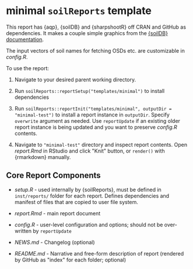 # minimal `soilReports` template

This report has {aqp}, {soilDB} and {sharpshootR} off CRAN and GitHub as dependencies. It makes a couple simple graphics from the [{soilDB} documentation](https://ncss-tech.github.io/soilDB/).

The input vectors of soil names for fetching OSDs etc. are customizable in _config.R_. 

To use the report:

1. Navigate to your desired parent working directory.

2. Run `soilReports::reportSetup("templates/minimal")` to install dependencies

3. Run `soilReports::reportInit("templates/minimal", outputDir = "minimal-test")` to install a report instance in `outputDir`. Specify `overwrite` argument as needed. Use `reportUpdate` if an existing older report instance is being updated and you want to preserve _config.R_ contents.

4. Navigate to `"minimal-test"` directory and inspect report contents. Open _report.Rmd_ in RStudio and click "Knit" button, or `render()` with {rmarkdown} manually.

## Core Report Components

 - _setup.R_ - used internally by {soilReports}, must be defined in `inst/reports/` folder for each report. Defines dependencies and manifest of files that are copied to user file system.
 
 - _report.Rmd_ - main report document
 
 - _config.R_ - user-level configuration and options; should not be over-written by `reportUpdate`
 
 - _NEWS.md_ - Changelog (optional)
 
 - _README.md_ - Narrative and free-form description of report (rendered by GitHub as "index" for each folder; optional)
 
 
